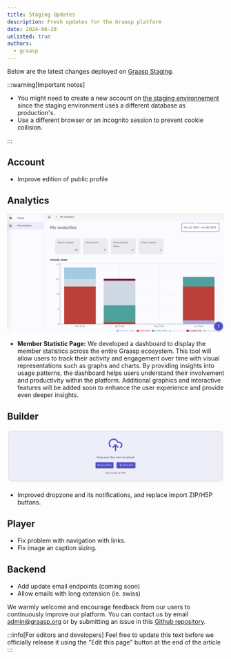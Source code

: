 ```yaml
---
title: Staging Updates
description: Fresh updates for the Graasp platform
date: 2024-06-28
unlisted: true
authors:
  - graasp
---
```


Below are the latest changes deployed on [Graasp Staging](https://builder.stage.graasp.org).

:::warning[Important notes]

- You might need to create a new account on [the staging environnement](https://auth.stage.graasp.org) since the staging environment uses a different database as production's.
- Use a different browser or an incognito session to prevent cookie collision.

:::

<!-- Everything below this will not be shown in the post overview -->
<!-- truncate -->

## Account

- Improve edition of public profile

## Analytics

![analytics member dashboard](./analytics-member-dashboard.png)

- **Member Statistic Page:** We developed a dashboard to display the member statistics across the entire Graasp ecosystem. This tool will allow users to track their activity and engagement over time with visual representations such as graphs and charts. By providing insights into usage patterns, the dashboard helps users understand their involvement and productivity within the platform. Additional graphics and interactive features will be added soon to enhance the user experience and provide even deeper insights.

## Builder

![upload file dropzone](./upload-file-dropzone.png)

- Improved dropzone and its notifications, and replace import ZIP/H5P buttons.

## Player

- Fix problem with navigation with links.
- Fix image an caption sizing.

## Backend

- Add update email endpoints (coming soon)
- Allow emails with long extension (ie. swiss)

<!-- Generic message -->

We warmly welcome and encourage feedback from our users to continuously improve our platform. You can contact us by email [admin@graasp.org](mailto:admin@graasp.org) or by submitting an issue in this [Github repository](https://github.com/graasp/graasp-feedback).

:::info[For editors and developers]
Feel free to update this text before we officially release it using the "Edit this page" button at the end of the article
:::
